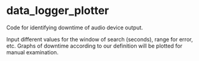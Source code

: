 # data_logger_plotter
Code for identifying downtime of audio device output.

Input different values for the window of search (seconds), range for error, etc. Graphs of downtime according to our definition will be plotted for manual examination.
